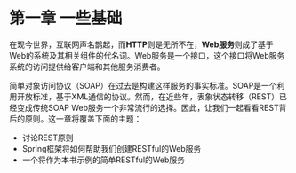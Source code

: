 # 第一章 一些基础

在现今世界，互联网声名鹊起，而**HTTP**则是无所不在，**Web服务**则成了基于Web的系统及其相关组件的代名词。Web服务是一个接口，这个接口将Web服务系统的访问提供给客户端和其他服务消费者。

简单对象访问协议（SOAP）在过去是构建这样服务的事实标准。SOAP是一个利用开放标准，基于XML通信的协议。然而，在近些年，表象状态转移（REST）已经变成传统SOAP Web服务一个非常流行的选择。因此，让我们一起看看REST背后的原则。这一章将覆盖下面的主题：

* 讨论REST原则
* Spring框架将如何帮助我们创建RESTful的Web服务
* 一个将作为本书示例的简单RESTful的Web服务
